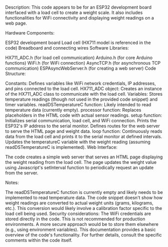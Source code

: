 Description: This code appears to be for an ESP32 development board interfaced with a load cell to create a weight scale. It also includes functionalities for WiFi connectivity and displaying weight readings on a web page.

Hardware Components:

ESP32 development board
Load cell (HX711 model is referenced in the code)
Breadboard and connecting wires
Software Libraries:

HX711_ADC.h (for load cell communication)
Arduino.h (for core Arduino functions)
WiFi.h (for WiFi connection)
AsyncTCP.h (for asynchronous TCP communication)
ESPAsyncWebServer.h (for creating a web server)
Code Structure:

Constants: Defines variables like WiFi network credentials, IP addresses, and pins connected to the load cell.
HX711_ADC object: Creates an instance of the HX711_ADC class to communicate with the load cell.
Variables: Stores temperature readings (though not used in the provided code snippet) and timer variables.
readDSTemperatureC function: Likely intended to read temperature data (currently empty).
processor function: Replaces placeholders in the HTML code with actual sensor readings.
setup function:
Initializes serial communication, load cell, and WiFi connection.
Prints the ESP32's IP address to the serial monitor.
Defines routes for the web server to serve the HTML page and weight data.
loop function:
Continuously reads data from the load cell and prints it to the serial monitor at defined intervals.
Updates the temperatureC variable with the weight reading (assuming readDSTemperatureC is implemented).
Web Interface:

The code creates a simple web server that serves an HTML page displaying the weight reading from the load cell. The page updates the weight value using Javascript's setInterval function to periodically request an update from the server.

Notes:

The readDSTemperatureC function is currently empty and likely needs to be implemented to read temperature data.
The code snippet doesn't show how weight readings are converted to actual weight units (grams, kilograms, etc.). This conversion would likely involve a calibration factor specific to the load cell being used.
Security considerations: The WiFi credentials are stored directly in the code. This is not recommended for production environments. A more secure approach would be to store them elsewhere (e.g., using environment variables).
This documentation provides a basic overview of the code's functionality. For further details, consult the specific comments within the code itself.
